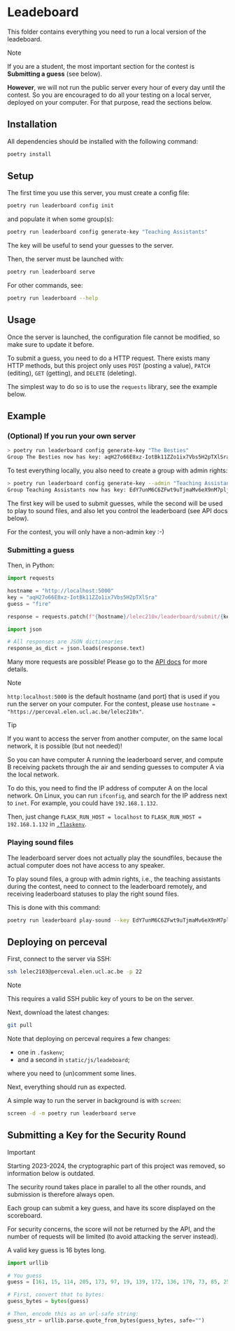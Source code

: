 # Leadeboard

This folder contains everything you need to run a local version of the leadeboard.

> [!NOTE]
> If you are a student,
> the most important section for the contest is **Submitting a guess**
> (see below).
>
> **However**, we will not run the public server every hour
> of every day until the contest. So you are encouraged
> to do all your testing on a local server, deployed on
> your computer. For that purpose, read the sections
> below.

## Installation

All dependencies should be installed with the following command:

```bash
poetry install
```

## Setup

The first time you use this server, you must create a config file:

```bash
poetry run leaderboard config init
```

and populate it when some group(s):

```bash
poetry run leaderboard config generate-key "Teaching Assistants"
```

The key will be useful to send your guesses to the server.

Then, the server must be launched with:

```bash
poetry run leaderboard serve
```

For other commands, see:

```bash
poetry run leaderboard --help
```

## Usage

Once the server is launched, the configuration file cannot be modified,
so make sure to update it before.

To submit a guess, you need to do a HTTP request.
There exists many HTTP methods,
but this project only uses `POST` (posting a value), `PATCH` (editing),
`GET` (getting), and `DELETE` (deleting).

The simplest way to do so is to use the `requests` library, see the example below.

## Example

### (Optional) If you run your own server

```bash
> poetry run leaderboard config generate-key "The Besties"
Group The Besties now has key: aqH27o66E8xz-IotBk11ZZo1ix7Vbs5H2pTXlSra
```

To test everything locally, you also need to create a group with admin rights:

```bash
> poetry run leaderboard config generate-key --admin "Teaching Assistants"
Group Teaching Assistants now has key: EdY7unM6C6ZFwt9uTjmaMv6eX9nM7pljGADmcudJ
```

The first key will be used to submit guesses, while the second will
be used to play to sound files, and also let you control the leaderboard
(see API docs below).

For the contest, you will only have a non-admin key :-)

### Submitting a guess

Then, in Python:

```python
import requests

hostname = "http://localhost:5000"
key = "aqH27o66E8xz-IotBk11ZZo1ix7Vbs5H2pTXlSra"
guess = "fire"

response = requests.patch(f"{hostname}/lelec210x/leaderboard/submit/{key}/{guess}")

import json

# All responses are JSON dictionaries
response_as_dict = json.loads(response.text)
```

Many more requests are possible!
Please go to the
[API docs](http:localhost:5000/lelec210x/leaderboard/doc/)
for more details.

> [!NOTE]
> `http:localhost:5000` is the default hostname (and port)
> that is used if you run the server on your computer.
> For the contest, please use
> `hostname = "https://perceval.elen.ucl.ac.be/lelec210x"`.

> [!TIP]
> If you want to access the server from another computer, on the
> same local network, it is possible (but not needed)!
>
> So you can have computer A running the leaderboard server,
> and compute B receiving packets through the air and sending
> guesses to computer A via the local network.
>
> To do this, you need to find the IP address of computer A
> on the local network. On Linux, you can run `ifconfig`,
> and search for the IP address next to `inet`.
> For example, you could have `192.168.1.132`.
>
> Then, just change `FLASK_RUN_HOST = localhost` to
> `FLASK_RUN_HOST = 192.168.1.132` in
> [`.flaskenv`](.flaskenv).

### Playing sound files

The leaderboard server does not actually play the soundfiles,
because the actual computer does not have access to any speaker.

To play sound files, a group with admin rights, i.e., the teaching
assistants during the contest, need to connect to the leaderboard remotely,
and receiving leaderboard statuses to play the right sound files.

This is done with this command:

```bash
poetry run leaderboard play-sound --key EdY7unM6C6ZFwt9uTjmaMv6eX9nM7pljGADmcudJ
```

## Deploying on perceval

First, connect to the server via SSH:

```bash
ssh lelec2103@perceval.elen.ucl.ac.be -p 22
```

> [!NOTE]
> This requires a valid SSH public key of yours to be on the server.

Next, download the latest changes:

```bash
git pull
```

Note that deploying on perceval requires a few changes:

- one in `.faskenv`;
- and a second in `static/js/leadeboard`;

where you need to (un)comment some lines.

Next, everything should run as expected.

A simple way to run the server in background is with `screen`:

```bash
screen -d -m poetry run leaderboard serve
```

## Submitting a Key for the Security Round

> [!IMPORTANT]
> Starting 2023-2024, the cryptographic part of this project
> was removed, so information below is outdated.

The security round takes place in parallel to all the other rounds,
and submission is therefore always open.

Each group can submit a key guess, and have its score displayed on the scoreboard.

For security concerns, the score will not be returned by the API, and the number
of requests will be limited (to avoid attacking the server instead).

A valid key guess is 16 bytes long.

```python
import urllib

# You guess
guess = [161, 15, 114, 205, 173, 97, 19, 139, 172, 136, 170, 73, 85, 252, 63, 133]

# First, convert that to bytes:
guess_bytes = bytes(guess)

# Then, encode this as an url-safe string:
guess_str = urllib.parse.quote_from_bytes(guess_bytes, safe="")
```
